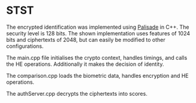 # STST

The encrypted identification was implemented using [Palisade](https://gitlab.com/palisade/palisade-release) in C++. The security level is 128 bits. The shown implementation uses features of 1024 bits and ciphertexts of 2048, but can easily be modified to other configurations.

The main.cpp file initialises the crypto context, handles timings, and calls the HE operations. Additionally it makes the decision of identity.

The comparison.cpp loads the biometric data, handles encryption and HE operations.

The authServer.cpp decrypts the ciphertexts into scores.
